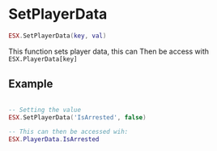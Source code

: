 # SetPlayerData

```lua
ESX.SetPlayerData(key, val)
```

This function sets player data, this can Then be access with `ESX.PlayerData[key]`

## Example

```lua

-- Setting the value
ESX.SetPlayerData('IsArrested', false)

-- This can then be accessed wih:
ESX.PlayerData.IsArrested
```
